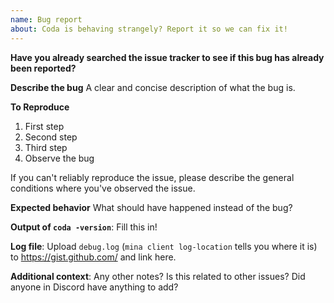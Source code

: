 ```yaml
---
name: Bug report
about: Coda is behaving strangely? Report it so we can fix it!
---
```


**Have you already searched the issue tracker to see if this bug has already
been reported?**

**Describe the bug**
A clear and concise description of what the bug is.

**To Reproduce**
1. First step
2. Second step
3. Third step
4. Observe the bug

If you can't reliably reproduce the issue, please describe the general
conditions where you've observed the issue.

**Expected behavior**
What should have happened instead of the bug?

**Output of `coda -version`**: Fill this in!

**Log file**: Upload `debug.log` (`mina client log-location` tells you where it is) to https://gist.github.com/ and link here.

**Additional context**: Any other notes? Is this related to other issues? Did
anyone in Discord have anything to add?
